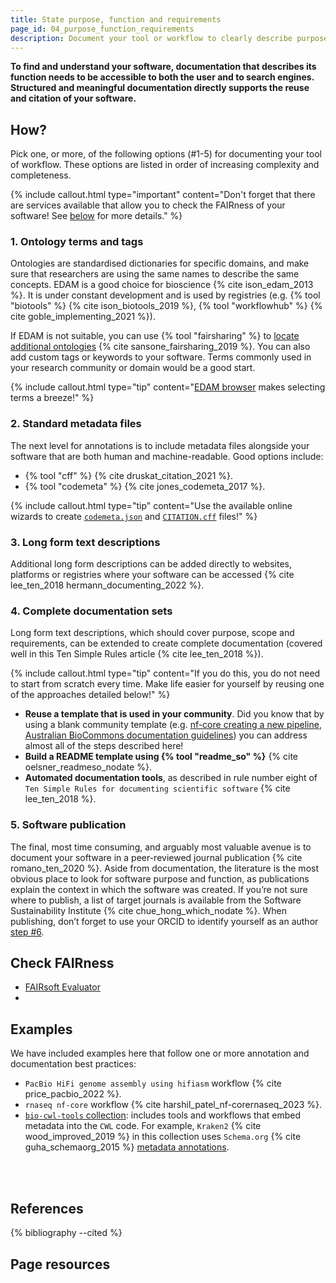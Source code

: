 ```yaml
---
title: State purpose, function and requirements
page_id: 04_purpose_function_requirements
description: Document your tool or workflow to clearly describe purpose, function and requirements. E.g. annotations, standard metadata files, long form text descriptions, complete user documentation and / or software publication. 
---
```



**To find and understand your software, documentation that describes its function needs to be accessible to both the user and to search engines. Structured and meaningful documentation directly supports the reuse and citation of your software.**


## How?

Pick one, or more, of the following options (#1-5) for documenting your tool of workflow. These options are listed in order of increasing complexity and completeness.

{% include callout.html type="important" content="Don't forget that there are services available that allow you to check the FAIRness of your software! See [below](#check-fairness) for more details." %}


### 1. Ontology terms and tags

Ontologies are standardised dictionaries for specific domains, and make sure that researchers are using the same names to describe the same concepts. EDAM is a good choice for bioscience {% cite ison_edam_2013 %}. It is under constant development and is used by registries (e.g. {% tool "biotools" %} {% cite ison_biotools_2019 %}, {% tool "workflowhub" %} {% cite goble_implementing_2021 %}). 

If EDAM is not suitable, you can use {% tool "fairsharing" %} to [locate additional ontologies](https://fairsharing.org/search?fairsharingRegistry=Standard) {% cite sansone_fairsharing_2019 %}. You can also add custom tags or keywords to your software. Terms commonly used in your research community or domain would be a good start.

{% include callout.html type="tip" content="[EDAM browser](https://edamontology.github.io/edam-browser) makes selecting terms a breeze!" %}


### 2. Standard metadata files

The next level for annotations is to include metadata files alongside your software that are both human and machine-readable. Good options include:

- {% tool "cff" %} {% cite druskat_citation_2021 %}.
- {% tool "codemeta" %} {% cite jones_codemeta_2017 %}.

{% include callout.html type="tip" content="Use the available online wizards to create [`codemeta.json`](https://codemeta.github.io/codemeta-generator/) and [`CITATION.cff`](https://citation-file-format.github.io/cff-initializer-javascript/#/) files!" %}


### 3. Long form text descriptions

Additional long form descriptions can be added directly to websites, platforms or registries where your software can be accessed {% cite lee_ten_2018 hermann_documenting_2022 %}. 


### 4. Complete documentation sets

Long form text descriptions, which should cover purpose, scope and requirements, can be extended to create complete documentation (covered well in this Ten Simple Rules article {% cite lee_ten_2018 %}). 

{% include callout.html type="tip" content="If you do this, you do not need to start from scratch every time. Make life easier for yourself by reusing one of the approaches detailed below!" %}

- **Reuse a template that is used in your community**. Did you know that by using a blank community template (e.g. [nf-core creating a new pipeline](https://nf-co.re/tools/#creating-a-new-pipeline), [Australian BioCommons documentation guidelines](https://github.com/AustralianBioCommons/doc_guidelines)) you can address almost all of the steps described here! 
- **Build a README template using {% tool "readme_so" %}** {% cite oelsner_readmeso_nodate %}. 
- **Automated documentation tools**, as described in rule number eight of `Ten Simple Rules for documenting scientific software` {% cite lee_ten_2018 %}.


### 5. Software publication

The final, most time consuming, and arguably most valuable avenue is to document your software in a peer-reviewed journal publication  {% cite romano_ten_2020 %}. Aside from documentation, the literature is the most obvious place to look for software purpose and function, as publications explain the context in which the software was created. If you’re not sure where to publish, a list of target journals is available from the Software Sustainability Institute {% cite chue_hong_which_nodate %}. When publishing, don’t forget to use your ORCID to identify yourself as an author [step #6](#06_orcid).


## Check FAIRness

- [FAIRsoft Evaluator](https://openebench.bsc.es/observatory/)
- 


## Examples

We have included examples here that follow one or more annotation and documentation best practices:

- `PacBio HiFi genome assembly using hifiasm` workflow {% cite price_pacbio_2022 %}.
- `rnaseq nf-core` workflow {% cite harshil_patel_nf-corernaseq_2023 %}. 
- [`bio-cwl-tools` collection](https://github.com/common-workflow-library/bio-cwl-tools): includes tools and workflows that embed metadata into the `CWL` code. For example, `Kraken2` {% cite wood_improved_2019 %} in this collection uses `Schema.org` {% cite guha_schemaorg_2015 %} [metadata annotations](https://github.com/common-workflow-library/bio-cwl-tools/blob/258190fac5bb35500544229ff9d679026b5f3aeb/kraken2/kraken2.cwl).

<br>
<br>


## References

{% bibliography --cited %}


## Page resources

